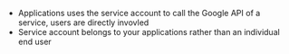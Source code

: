 - Applications uses the service account to call the Google API of a service, users are directly invovled
- Service account belongs to your applications rather than an individual end user

